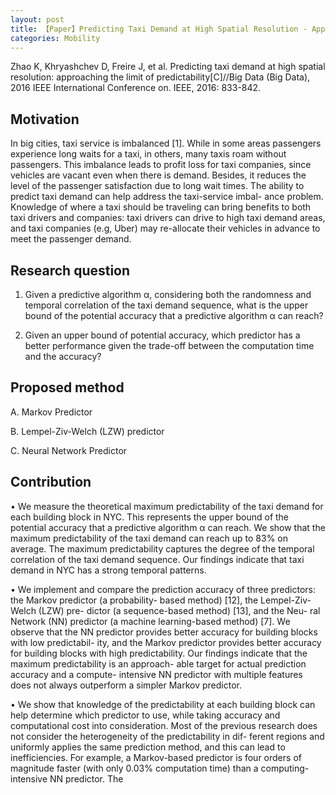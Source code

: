 ```yaml
---
layout: post
title: 【Paper】Predicting Taxi Demand at High Spatial Resolution - Approaching the Limit of Predictability
categories: Mobility
---
```


Zhao K, Khryashchev D, Freire J, et al. Predicting taxi demand at high spatial resolution: approaching the limit of predictability[C]//Big Data (Big Data), 2016 IEEE International Conference on. IEEE, 2016: 833-842.

## Motivation

In big cities, taxi service is imbalanced [1]. While in some
areas passengers experience long waits for a taxi, in others, many taxis roam without passengers. This imbalance leads to profit loss for taxi companies, since vehicles are vacant even when there is demand. Besides, it reduces the level of the passenger satisfaction due to long wait times. The ability to predict taxi demand can help address the taxi-service imbal- ance problem. Knowledge of where a taxi should be traveling can bring benefits to both taxi drivers and companies: taxi drivers can drive to high taxi demand areas, and taxi companies (e.g, Uber) may re-allocate their vehicles in advance to meet the passenger demand. 

## Research question

1. Given a predictive algorithm α, considering both the randomness and temporal correlation of the taxi demand sequence, what is the upper bound of the potential accuracy that a predictive algorithm α can reach? 

2. Given an upper bound of potential accuracy, which predictor has a better performance given the trade-off between the computation time and the accuracy?

## Proposed method

A. Markov Predictor

B. Lempel-Ziv-Welch (LZW) predictor

C. Neural Network Predictor

## Contribution

• We measure the theoretical maximum predictability of the taxi demand for each building block in NYC. This represents the upper bound of the potential accuracy that a predictive algorithm α can reach. We show that the maximum predictability of the taxi demand can reach up to 83% on average. The maximum predictability captures the degree of the temporal correlation of the taxi demand sequence. Our findings indicate that taxi demand in NYC has a strong temporal patterns.

• We implement and compare the prediction accuracy of three predictors: the Markov predictor (a probability- based method) [12], the Lempel-Ziv-Welch (LZW) pre- dictor (a sequence-based method) [13], and the Neu- ral Network (NN) predictor (a machine learning-based method) [7]. We observe that the NN predictor provides better accuracy for building blocks with low predictabil- ity, and the Markov predictor provides better accuracy for building blocks with high predictability. Our findings indicate that the maximum predictability is an approach- able target for actual prediction accuracy and a compute- intensive NN predictor with multiple features does not always outperform a simpler Markov predictor.

• We show that knowledge of the predictability at each building block can help determine which predictor to use, while taking accuracy and computational cost into consideration. Most of the previous research does not consider the heterogeneity of the predictability in dif- ferent regions and uniformly applies the same prediction method, and this can lead to inefficiencies. For example, a Markov-based predictor is four orders of magnitude faster (with only 0.03% computation time) than a computing- intensive NN predictor.
The